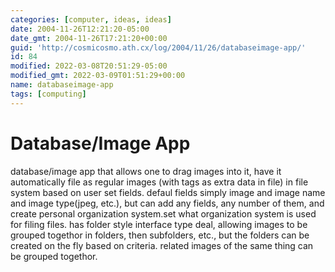 ```yaml
---
categories: [computer, ideas, ideas]
date: 2004-11-26T12:21:20-05:00
date_gmt: 2004-11-26T17:21:20+00:00
guid: 'http://cosmicosmo.ath.cx/log/2004/11/26/databaseimage-app/'
id: 84
modified: 2022-03-08T20:51:29-05:00
modified_gmt: 2022-03-09T01:51:29+00:00
name: databaseimage-app
tags: [computing]
---
```


Database/Image App
==================

database/image app that allows one to drag images into it, have it automatically file as regular images (with tags as extra data in file) in file system based on user set fields. defaul fields simply image and image name and image type(jpeg, etc.), but can add any fields, any number of them, and create personal organization system.set what organization system is used for filing files. has folder style interface type deal, allowing images to be grouped togethor in folders, then subfolders, etc., but the folders can be created on the fly based on criteria. related images of the same thing can be grouped togethor.
